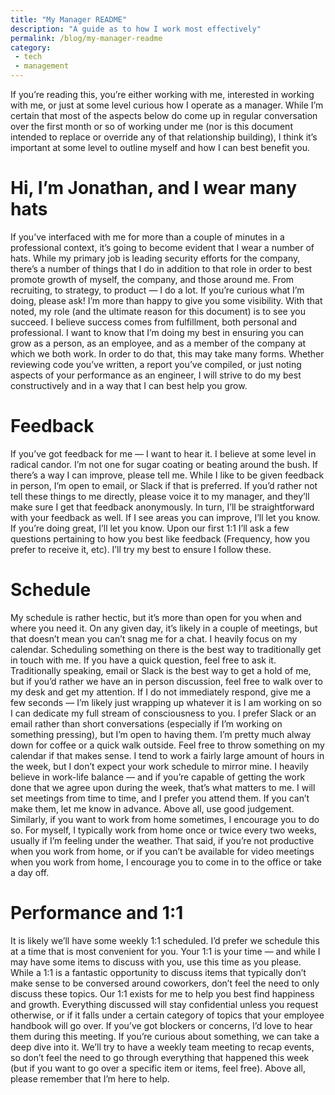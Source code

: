 ```yaml
---
title: "My Manager README"
description: "A guide as to how I work most effectively"
permalink: /blog/my-manager-readme
category:
 - tech
 - management
---
```


If you’re reading this, you’re either working with me, interested in working with me, or just at some level curious how I operate as a manager.
While I’m certain that most of the aspects below do come up in regular conversation over the first month or so of working under me (nor is this document intended to replace or override any of that relationship building), I think it’s important at some level to outline myself and how I can best benefit you.
# Hi, I’m Jonathan, and I wear many hats
If you’ve interfaced with me for more than a couple of minutes in a professional context, it’s going to become evident that I wear a number of hats. While my primary job is leading security efforts for the company, there’s a number of things that I do in addition to that role in order to best promote growth of myself, the company, and those around me. From recruiting, to strategy, to product — I do a lot. If you’re curious what I’m doing, please ask! I’m more than happy to give you some visibility.
With that noted, my role (and the ultimate reason for this document) is to see you succeed. I believe success comes from fulfillment, both personal and professional. I want to know that I’m doing my best in ensuring you can grow as a person, as an employee, and as a member of the company at which we both work.
In order to do that, this may take many forms. Whether reviewing code you’ve written, a report you’ve compiled, or just noting aspects of your performance as an engineer, I will strive to do my best constructively and in a way that I can best help you grow.
# Feedback
If you’ve got feedback for me — I want to hear it. I believe at some level in radical candor. I’m not one for sugar coating or beating around the bush. If there’s a way I can improve, please tell me.
While I like to be given feedback in person, I’m open to email, or Slack if that is preferred. If you’d rather not tell these things to me directly, please voice it to my manager, and they’ll make sure I get that feedback anonymously.
In turn, I’ll be straightforward with your feedback as well. If I see areas you can improve, I’ll let you know. If you’re doing great, I’ll let you know. Upon our first 1:1 I’ll ask a few questions pertaining to how you best like feedback (Frequency, how you prefer to receive it, etc). I’ll try my best to ensure I follow these.
# Schedule
My schedule is rather hectic, but it’s more than open for you when and where you need it. On any given day, it’s likely in a couple of meetings, but that doesn’t mean you can’t snag me for a chat.
I heavily focus on my calendar. Scheduling something on there is the best way to traditionally get in touch with me. If you have a quick question, feel free to ask it. Traditionally speaking, email or Slack is the best way to get a hold of me, but if you’d rather we have an in person discussion, feel free to walk over to my desk and get my attention. If I do not immediately respond, give me a few seconds — I’m likely just wrapping up whatever it is I am working on so I can dedicate my full stream of consciousness to you.
I prefer Slack or an email rather than short conversations (especially if I’m working on something pressing), but I’m open to having them. I’m pretty much alway down for coffee or a quick walk outside. Feel free to throw something on my calendar if that makes sense.
I tend to work a fairly large amount of hours in the week, but I don’t expect your work schedule to mirror mine. I heavily believe in work-life balance — and if you’re capable of getting the work done that we agree upon during the week, that’s what matters to me. I will set meetings from time to time, and I prefer you attend them. If you can’t make them, let me know in advance. Above all, use good judgement.
Similarly, if you want to work from home sometimes, I encourage you to do so. For myself, I typically work from home once or twice every two weeks, usually if I’m feeling under the weather. That said, if you’re not productive when you work from home, or if you can’t be available for video meetings when you work from home, I encourage you to come in to the office or take a day off.
# Performance and 1:1
It is likely we’ll have some weekly 1:1 scheduled. I’d prefer we schedule this at a time that is most convenient for you. Your 1:1 is your time — and while I may have some items to discuss with you, use this time as you please.
While a 1:1 is a fantastic opportunity to discuss items that typically don’t make sense to be conversed around coworkers, don’t feel the need to only discuss these topics. Our 1:1 exists for me to help you best find happiness and growth. Everything discussed will stay confidential unless you request otherwise, or if it falls under a certain category of topics that your employee handbook will go over. If you’ve got blockers or concerns, I’d love to hear them during this meeting. If you’re curious about something, we can take a deep dive into it. We’ll try to have a weekly team meeting to recap events, so don’t feel the need to go through everything that happened this week (but if you want to go over a specific item or items, feel free).
Above all, please remember that I’m here to help.
